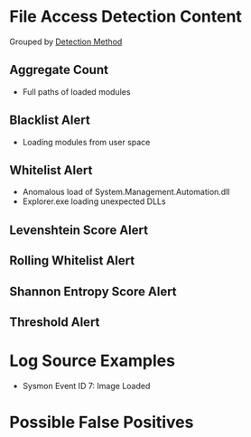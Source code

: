 # File Access Detection Content

Grouped by [Detection Method](/Detection-Methods.md)


## Aggregate Count
- Full paths of loaded modules


## Blacklist Alert
- Loading modules from user space


## Whitelist Alert
- Anomalous load of System.Management.Automation.dll
- Explorer.exe loading unexpected DLLs


## Levenshtein Score Alert


## Rolling Whitelist Alert


## Shannon Entropy Score Alert


## Threshold Alert


# Log Source Examples
- Sysmon Event ID 7: Image Loaded
 

# Possible False Positives
